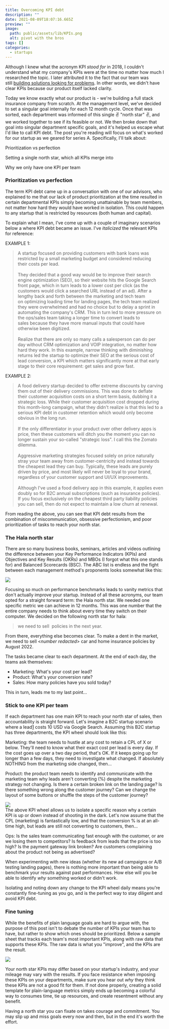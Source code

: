 ```yaml
---
title: Overcoming KPI debt
description: ""
date: 2021-08-09T18:07:16.665Z
preview: ""
image:
  path: public/assets/lib/KPIs.png
  alt: pivot with the bros
tags: []
categories:
  - startups
---
```

Although I knew what the acronym KPI *stood* *for* in 2018, I couldn't understand what my company's KPIs were at the time no matter how much I researched the topic. I later attributed it to the fact that our team was still [building solutions looking for problems](https://wdib.substack.com/p/pivotwithgrace). In other words, we didn't have clear KPIs because our product itself lacked clarity.

Today we know exactly what our product is - we're building a full stack insurance company from scratch. At the management level, we've decided to set a singular goal internally for each 12 month cycle. Once that was sorted, each department was informed of this single ✌ "north star" ✌, and we worked together to see if its feasible or not. We then broke down that goal into singular department specific goals, and it's helped us escape what I'd like to call KPI debt. The post you're reading will focus on what's worked for our startup as we geared for series A. Specifically, I'll talk about:

Prioritization vs perfection

Setting a single north star, which all KPIs merge into

Why we only have one KPI per team

### Prioritization vs perfection

The term KPI debt came up in a conversation with one of our advisors, who explained to me that our lack of product prioritization at the time resulted in certain departmental KPIs simply becoming unattainable by team members, not matter how hard they would have worked in isolation. This could happen to any startup that is restricted by resources (both human and capital).

To explain what I mean, I've come up with a couple of imaginary scenarios below a where KPI debt became an issue. I've *italicized* the relevant KPIs for reference:

EXAMPLE 1:

> A startup focused on providing customers with bank loans was restricted by a small marketing budget and considered reducing their costs per lead.\
>\
> They decided that a good way would be to improve their search engine optimization (SEO), so their website hits the Google Search front page, which in turn leads to a lower cost per click (as the customers would click a searched URL instead of an ad). After a lengthy back and forth between the marketing and tech team on optimizing loading time for landing pages, the tech team realized they were overwhelmed and had no choice but to delay a sprint in automating the company's CRM. This in turn led to more pressure on the ops/sales team taking a longer time to convert leads to sales because they have more manual inputs that could have otherwise been digitized.\
>\
> Realize that there are only so many calls a salesperson can do per day without CRM optimization and VOIP integration, no matter how hard they work. In this example, narrow thinking with diminishing returns led the startup to optimize their SEO at the serious cost of lead conversion, a KPI which matters significantly more at that early stage to their core requirement: get sales and grow fast.

EXAMPLE 2:

> A food delivery startup decided to offer extreme discounts by carving them out of their delivery commissions. This was done to deflate their customer acquisition costs on a short term basis, dubbing it a strategic loss. While their customer acquisition cost dropped during this month-long campaign, what they didn't realize is that this led to a serious KPI debt in customer retention which would only become obvious in the long run.\
>\
> If the only differentiator in your product over other delivery apps is price, then these customers will ditch you the moment you can no longer sustain your so-called "strategic loss". I call this the Zomato dilemma.\
>\
> Aggressive marketing strategies focused solely on price naturally stray your team away from customer-centricity and instead towards the cheapest lead they can buy. Typically, these leads are purely driven by price, and most likely will never be loyal to your brand, regardless of your customer support and UI/UX improvements.\
>\
> Although I've used a food delivery app in this example, it applies even doubly so for B2C annual subscriptions (such as insurance policies). If you focus exclusively on the cheapest third party liability policies you can sell, then do not expect to maintain a low churn at renewal.

From reading the above, you can see that KPI debt results from the combination of miscommunication, obsessive perfectionism, and poor prioritization of tasks to reach your north star.

### The Hala north star

There are so many business books, seminars, articles and videos outlining the difference between your Key Performance Indicators (KPIs) and Objectives and Key Results (OKRs) and MBOs (I forgot what this one stands for) and Balanced Scorecards (BSC). The ABC list is endless and the fight between each management method's proponents looks somewhat like this:

![ ](https://cdn.sanity.io/images/tbcelk7e/production/828bcbe5f7198737d31474d87c3061c9a7a7f030-485x346.webp)

Focusing so much on performance benchmarks leads to vanity metrics that don't actually improve your startup. Instead of all these acronyms, our team opted for a straight forward term: the Hala north star. We needed one specific metric we can achieve in 12 months. This was one number that the entire company needs to think about every time they switch on their computer. We decided on the following north star for hala:

> we need to sell *<number redacted>* policies in the next year.

From there, everything else becomes clear. To make a dent in the market, we need to sell <*number redacted*> car and home insurance policies by August 2022.

The tasks became clear to each department. At the end of each day, the teams ask themselves:

-   Marketing: What's your cost per lead?
-   Product: What's your conversion rate?
-   Sales: How many policies have you sold today?

This in turn, leads me to my last point...

### Stick to one KPI per team

If each department has one main KPI to reach your north star of <X> sales, then accountability is straight forward. Let's imagine a B2C startup scenario where a lead[1](https://wdib.substack.com/p/kpidebt#footnote-1-39714836) costs 10 USD via Google Search. Assuming this B2C startup has three departments, the KPI wheel should look like this:

Marketing: the team needs to hustle at any cost to retain a CPL of X or below. They'll need to know what their exact cost per lead is every day. If the cost goes up over a two day period, that's OK. If it keeps going up for longer than a few days, they need to investigate what changed. If absolutely NOTHING from the marketing side changed, then...

Product: the product team needs to identify and communicate with the marketing team why leads aren't converting (%) despite the marketing strategy not changing. Is there a certain broken link on the landing page? Is there something wrong along the customer journey? Can we change the layout of some buttons or shuffle the steps of the customer journey?

![ ](https://cdn.sanity.io/images/tbcelk7e/production/cb3f25c6e7193c3442bac94f98651feb57d6605a-972x569.webp)\
The above KPI wheel allows us to isolate a specific reason why a certain KPI is up or down instead of shooting in the dark. Let's now assume that the CPL (marketing) is fantastically low, and that the conversion % is at an all-time high, but leads are still not converting to customers, then...

Ops: Is the sales team communicating fast enough with the customer, or are we losing them to competitors? Is feedback from leads that the price is too high? Is the payment gateway link broken? Are customers complaining about the product not being as advertised?

When experimenting with new ideas (whether its new ad campaigns or A/B testing landing pages), there is nothing more important than being able to benchmark your results against past performances. How else will you be able to identify *why* something worked or didn't work.

Isolating and noting down any change to the KPI wheel daily means you're constantly fine-tuning as you go, and is the perfect way to stay diligent and avoid KPI debt.

### Fine tuning

While the benefits of plain language goals are hard to argue with, the purpose of this post isn't to debate the number of KPIs your team has to have, but rather to show which ones should be prioritized. Below a sample sheet that tracks each team's most important KPIs, along with raw data that supports these KPIs. The raw data is what you "improve", and the KPIs are the result.

![ ](https://cdn.sanity.io/images/tbcelk7e/production/1f1d76027e395e2b996dcf61b69fe861ee2143a5-1080x457.webp)

Your north star KPIs may differ based on your startup's industry, and your mileage may vary with the results. If you face resistance when imposing these KPIs on your departments, make sure you hear out *why* they think these KPIs are not a good fit for them. If not done properly, creating a solid template for plain-language metrics simply ends up becoming a colorful way to consumes time, tie up resources, and create resentment without any benefit.

Having a north star you can fixate on takes courage and commitment. You may slip up and miss goals every now and then, but in the end it's worth the effort.
